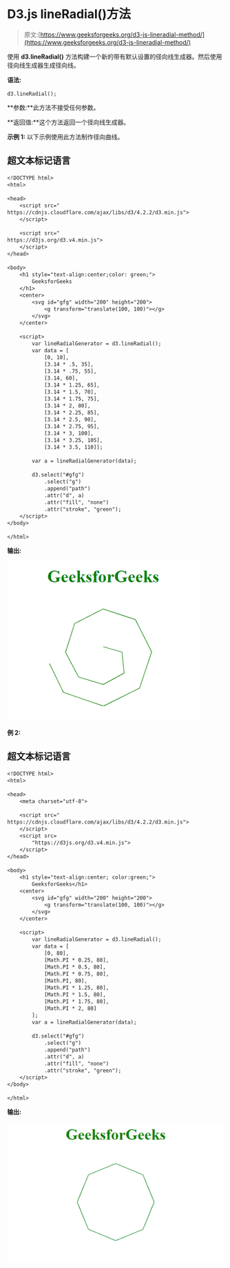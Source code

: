 # D3.js lineRadial()方法

> 原文:[https://www.geeksforgeeks.org/d3-js-lineradial-method/](https://www.geeksforgeeks.org/d3-js-lineradial-method/)

使用 **d3.lineRadial()** 方法构建一个新的带有默认设置的径向线生成器。然后使用径向线生成器生成径向线。

**语法:**

```
d3.lineRadial();
```

**参数:**此方法不接受任何参数。

**返回值:**这个方法返回一个径向线生成器。

**示例 1:** 以下示例使用此方法制作径向曲线。

## 超文本标记语言

```
<!DOCTYPE html>
<html>

<head>
    <script src="
https://cdnjs.cloudflare.com/ajax/libs/d3/4.2.2/d3.min.js">
    </script>

    <script src="
https://d3js.org/d3.v4.min.js">
    </script>
</head>

<body>
    <h1 style="text-align:center;color: green;">
        GeeksforGeeks
    </h1>
    <center>
        <svg id="gfg" width="200" height="200">
            <g transform="translate(100, 100)"></g>
        </svg>
    </center>

    <script>
        var lineRadialGenerator = d3.lineRadial();
        var data = [
            [0, 10],
            [3.14 * .5, 35],
            [3.14 * .75, 55],
            [3.14, 60],
            [3.14 * 1.25, 65],
            [3.14 * 1.5, 70],
            [3.14 * 1.75, 75],
            [3.14 * 2, 80],
            [3.14 * 2.25, 85],
            [3.14 * 2.5, 90],
            [3.14 * 2.75, 95],
            [3.14 * 3, 100],
            [3.14 * 3.25, 105],
            [3.14 * 3.5, 110]];

        var a = lineRadialGenerator(data);

        d3.select("#gfg")
            .select("g")
            .append("path")
            .attr("d", a)
            .attr("fill", "none")
            .attr("stroke", "green");
    </script>
</body>

</html>
```

**输出:**

![](img/002c6bed33d962b1e4bf7fa0bff760a8.png)

**例 2:**

## 超文本标记语言

```
<!DOCTYPE html>
<html>

<head>
    <meta charset="utf-8">

    <script src="
https://cdnjs.cloudflare.com/ajax/libs/d3/4.2.2/d3.min.js">
    </script>
    <script src=
        "https://d3js.org/d3.v4.min.js">
    </script>
</head>

<body>
    <h1 style="text-align:center; color:green;">
        GeeksforGeeks</h1>
    <center>
        <svg id="gfg" width="200" height="200">
            <g transform="translate(100, 100)"></g>
        </svg>
    </center>

    <script>
        var lineRadialGenerator = d3.lineRadial();
        var data = [
            [0, 80],
            [Math.PI * 0.25, 80],
            [Math.PI * 0.5, 80],
            [Math.PI * 0.75, 80],
            [Math.PI, 80],
            [Math.PI * 1.25, 80],
            [Math.PI * 1.5, 80],
            [Math.PI * 1.75, 80],
            [Math.PI * 2, 80]
        ];
        var a = lineRadialGenerator(data);

        d3.select("#gfg")
            .select("g")
            .append("path")
            .attr("d", a)
            .attr("fill", "none")
            .attr("stroke", "green");
    </script>
</body>

</html>
```

**输出:**

![](img/e038cbda510f19369194ad47707be762.png)